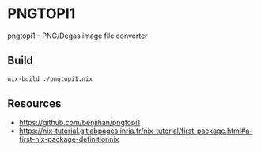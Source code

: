# PNGTOPI1

pngtopi1 - PNG/Degas image file converter

## Build

```sh
nix-build ./pngtopi1.nix
```

## Resources

* https://github.com/benjihan/pngtopi1
* https://nix-tutorial.gitlabpages.inria.fr/nix-tutorial/first-package.html#a-first-nix-package-definitionnix
